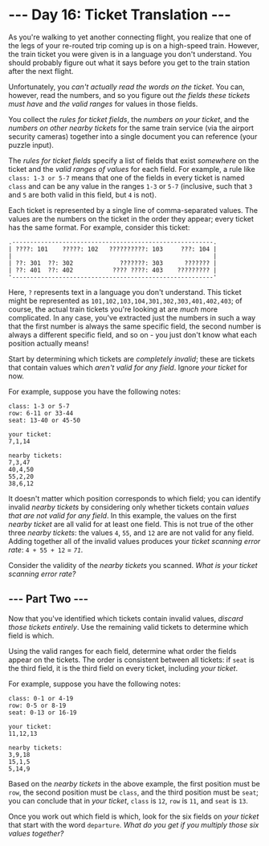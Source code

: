 # --- Day 16: Ticket Translation ---

As you're walking to yet another connecting flight, you realize that one of the legs of your re-routed trip coming up is on a high-speed train. However, the train ticket you were given is in a language you don't understand. You should probably figure out what it says before you get to the train station after the next flight.

Unfortunately, you *can't actually *read* the words on the ticket*. You can, however, read the numbers, and so you figure out *the fields these tickets must have* and *the valid ranges* for values in those fields.

You collect the *rules for ticket fields*, the *numbers on your ticket*, and the *numbers on other nearby tickets* for the same train service (via the airport security cameras) together into a single document you can reference (your puzzle input).

The *rules for ticket fields* specify a list of fields that exist *somewhere* on the ticket and the *valid ranges of values* for each field. For example, a rule like `class: 1-3 or 5-7` means that one of the fields in every ticket is named `class` and can be any value in the ranges `1-3` or `5-7` (inclusive, such that `3` and `5` are both valid in this field, but `4` is not).

Each ticket is represented by a single line of comma-separated values. The values are the numbers on the ticket in the order they appear; every ticket has the same format. For example, consider this ticket:

```
.--------------------------------------------------------.
| ????: 101    ?????: 102   ??????????: 103     ???: 104 |
|                                                        |
| ??: 301  ??: 302             ???????: 303      ??????? |
| ??: 401  ??: 402           ???? ????: 403    ????????? |
'--------------------------------------------------------'

```

Here, `?` represents text in a language you don't understand. This ticket might be represented as `101,102,103,104,301,302,303,401,402,403`; of course, the actual train tickets you're looking at are *much* more complicated. In any case, you've extracted just the numbers in such a way that the first number is always the same specific field, the second number is always a different specific field, and so on - you just don't know what each position actually means!

Start by determining which tickets are *completely invalid*; these are tickets that contain values which *aren't valid for any field*. Ignore *your ticket* for now.

For example, suppose you have the following notes:

```
class: 1-3 or 5-7
row: 6-11 or 33-44
seat: 13-40 or 45-50

your ticket:
7,1,14

nearby tickets:
7,3,47
40,4,50
55,2,20
38,6,12

```

It doesn't matter which position corresponds to which field; you can identify invalid *nearby tickets* by considering only whether tickets contain *values that are not valid for any field*. In this example, the values on the first *nearby ticket* are all valid for at least one field. This is not true of the other three *nearby tickets*: the values `4`, `55`, and `12` are are not valid for any field. Adding together all of the invalid values produces your *ticket scanning error rate*: `4 + 55 + 12` = *`71`*.

Consider the validity of the *nearby tickets* you scanned. *What is your ticket scanning error rate?*

## --- Part Two ---

Now that you've identified which tickets contain invalid values, *discard those tickets entirely*. Use the remaining valid tickets to determine which field is which.

Using the valid ranges for each field, determine what order the fields appear on the tickets. The order is consistent between all tickets: if `seat` is the third field, it is the third field on every ticket, including *your ticket*.

For example, suppose you have the following notes:

```
class: 0-1 or 4-19
row: 0-5 or 8-19
seat: 0-13 or 16-19

your ticket:
11,12,13

nearby tickets:
3,9,18
15,1,5
5,14,9

```

Based on the *nearby tickets* in the above example, the first position must be `row`, the second position must be `class`, and the third position must be `seat`; you can conclude that in *your ticket*, `class` is `12`, `row` is `11`, and `seat` is `13`.

Once you work out which field is which, look for the six fields on *your ticket* that start with the word `departure`. *What do you get if you multiply those six values together?*

